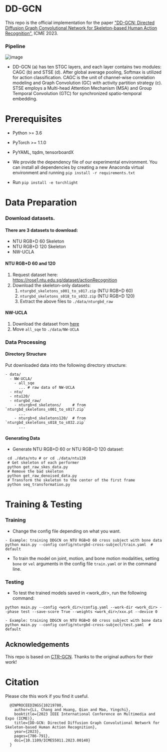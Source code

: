 # DD-GCN
This repo is the official implementation for the paper ["DD-GCN: Directed Diffusion Graph Convolutional Network for Skeleton-based Human Action Recognition"](https://ieeexplore.ieee.org/document/10219780), ICME 2023.
### Pipeline
![image](pipeline.png) 
- DD-GCN (a) has ten STGC layers, and each layer contains two modules: CAGC (b) and STSE (d). After global average pooling, Softmax is utilized for action classification. CAGC is the unit of channel-wise correlation modeling and Graph Convolution (GC) with activity partition strategy (c). STSE employs a Multi-head Attention Mechanism (MSA) and Group Temporal Convolution (GTC) for synchronized spatio-temporal embedding.
# Prerequisites

- Python >= 3.6
- PyTorch >= 1.1.0
- PyYAML, tqdm, tensorboardX

- We provide the dependency file of our experimental environment. You can install all dependencies by creating a new Anaconda virtual environment and running `pip install -r requirements.txt `
- Run `pip install -e torchlight` 

# Data Preparation

### Download datasets.

#### There are 3 datasets to download:

- NTU RGB+D 60 Skeleton
- NTU RGB+D 120 Skeleton
- NW-UCLA

#### NTU RGB+D 60 and 120

1. Request dataset here: https://rose1.ntu.edu.sg/dataset/actionRecognition
2. Download the skeleton-only datasets:
   1. `nturgbd_skeletons_s001_to_s017.zip` (NTU RGB+D 60)
   2. `nturgbd_skeletons_s018_to_s032.zip` (NTU RGB+D 120)
   3. Extract the above files to `./data/nturgbd_raw`

#### NW-UCLA

1. Download the dataset from [here](https://www.dropbox.com/s/10pcm4pksjy6mkq/all_sqe.zip?dl=0)
2. Move `all_sqe` to `./data/NW-UCLA`

### Data Processing

#### Directory Structure

Put downloaded data into the following directory structure:

```
- data/
  - NW-UCLA/
    - all_sqe
      ... # raw data of NW-UCLA
  - ntu/
  - ntu120/
  - nturgbd_raw/
    - nturgb+d_skeletons/     # from `nturgbd_skeletons_s001_to_s017.zip`
      ...
    - nturgb+d_skeletons120/  # from `nturgbd_skeletons_s018_to_s032.zip`
      ...
```

#### Generating Data

- Generate NTU RGB+D 60 or NTU RGB+D 120 dataset:

```
 cd ./data/ntu # or cd ./data/ntu120
 # Get skeleton of each performer
 python get_raw_skes_data.py
 # Remove the bad skeleton 
 python get_raw_denoised_data.py
 # Transform the skeleton to the center of the first frame
 python seq_transformation.py
```

# Training & Testing

### Training

- Change the config file depending on what you want.
```
- Example: training DDGCN on NTU RGB+D 60 cross subject with bone data
python main.py --config config/nturgbd-cross-subject/train.yaml  # default
```
- To train the model on joint, motion, and bone motion modalities, setting `bone` or `vel` arguments in the config file `train.yaml` or in the command line. 

### Testing
- To test the trained models saved in <work_dir>, run the following command:
```
python main.py --config <work_dir>/config.yaml --work-dir <work_dir> --phase test --save-score True --weights <work_dir>/xxx.pt --device 0
```

```
- Example: training DDGCN on NTU RGB+D 60 cross subject with bone data
python main.py --config config/nturgbd-cross-subject/test.yaml  # default
```

## Acknowledgements
This repo is based on [CTR-GCN](https://github.com/Uason-Chen/CTR-GCN). Thanks to the original authors for their work!

# Citation

Please cite this work if you find it useful.
```
  @INPROCEEDINGS{10219780,
    author={Li, Chang and Huang, Qian and Mao, Yingchi},
    booktitle={2023 IEEE International Conference on Multimedia and Expo (ICME)}, 
    title={DD-GCN: Directed Diffusion Graph Convolutional Network for Skeleton-based Human Action Recognition}, 
    year={2023},
    pages={786-791},
    doi={10.1109/ICME55011.2023.00140}
  }
```
